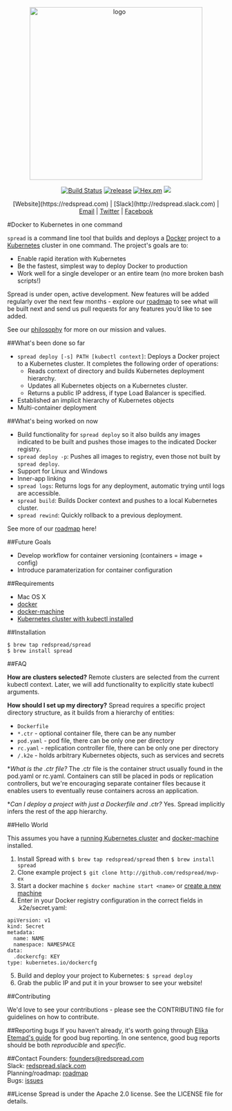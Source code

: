 <center><img src="https://redspread.com/images/logo.svg" alt="logo" width= "400"/>

[![Build Status](https://travis-ci.org/redspread/spread.svg?branch=master)](https://travis-ci.org/redspread/spread) [![release](https://img.shields.io/badge/release-v0.0.1-red.svg)]() [![Hex.pm](https://img.shields.io/hexpm/l/plug.svg)]() [![](https://godoc.org/rsprd.com/spread?status.svg)](http://godoc.org/rsprd.com/spread)</center>

<center>[Website](https://redspread.com) | [Slack](http://redspread.slack.com) | <a href="mailto:founders@redspread.com">Email</a> | <a href="http://twitter.com/redspread">Twitter</a> | <a href="http://facebook.com/GetRedspread">Facebook</a></center>

#Docker to Kubernetes in one command

`spread` is a command line tool that builds and deploys a [Docker](docker/docker) project to a [Kubernetes](kubernetes/kubernetes) cluster in one command. The project's goals are to:

* Enable rapid iteration with Kubernetes
* Be the fastest, simplest way to deploy Docker to production
* Work well for a single developer or an entire team (no more broken bash scripts!)


Spread is under open, active development. New features will be added regularly over the next few months - explore our [roadmap](./roadmap.md) to see what will be built next and send us pull requests for any features you’d like to see added.

See our [philosophy](./philosophy.md) for more on our mission and values. 

##What's been done so far
 
* `spread deploy [-s] PATH [kubectl context]`: Deploys a Docker project to a Kubernetes cluster. It completes the following order of operations:
	* Reads context of directory and builds Kubernetes deployment hierarchy.
	* Updates all Kubernetes objects on a Kubernetes cluster.
	* Returns a public IP address, if type Load Balancer is specified. 
* Established an implicit hierarchy of Kubernetes objects
* Multi-container deployment

##What's being worked on now

* Build functionality for `spread deploy` so it also builds any images indicated to be built and pushes those images to the indicated Docker registry.
* `spread deploy -p`: Pushes all images to registry, even those not built by `spread deploy`.
* Support for Linux and Windows
* Inner-app linking
* `spread logs`: Returns logs for any deployment, automatic trying until logs are accessible.
* `spread build`: Builds Docker context and pushes to a local Kubernetes cluster.
* `spread rewind`: Quickly rollback to a previous deployment.

See more of our <a href="https://github.com/redspread/spread/blob/master/roadmap.md">roadmap</a> here!

##Future Goals
* Develop workflow for container versioning (containers = image + config)
* Introduce paramaterization for container configuration

##Requirements
* Mac OS X
* <a href="https://docs.docker.com/engine/installation/">docker</a>
* <a href="https://docs.docker.com/machine/get-started/">docker-machine</a>
* <a href="https://blog.redspread.com/2016/02/04/google-container-engine-quickstart/">Kubernetes cluster with kubectl installed</a>

##Installation

`$ brew tap redspread/spread`  
`$ brew install spread`
	
##FAQ

**How are clusters selected?** Remote clusters are selected from the current kubectl context. Later, we will add functionality to explicitly state kubectl arguments. 

**How should I set up my directory?** Spread requires a specific project directory structure, as it builds from a hierarchy of entities:

* `Dockerfile`
* `*.ctr` - optional container file, there can be any number
* `pod.yaml` - pod file, there can be only one per directory
* `rc.yaml` - replication controller file, there can be only one per directory
* `/.k2e` - holds arbitrary Kubernetes objects, such as services and secrets

**What is the *.ctr file?** The .ctr file is the container struct usually found in the pod.yaml or rc.yaml. Containers can still be placed in pods or replication controllers, but we're encouraging separate container files because it enables users to eventually reuse containers across an application.

**Can I deploy a project with just a Dockerfile and *.ctr?** Yes. Spread implicitly infers the rest of the app hierarchy.

##Hello World

This assumes you have a <a href="https://blog.redspread.com/2016/02/04/google-container-engine-quickstart/">running Kubernetes cluster</a> and <a href="https://docs.docker.com/machine/get-started/">docker-machine</a> installed.

1. Install Spread with `$ brew tap redspread/spread` then `$ brew install spread` 
2. Clone example project `$ git clone http://github.com/redspread/mvp-ex`
3. Start a docker machine `$ docker machine start <name>` or <a href="https://docs.docker.com/machine/get-started/">create a new machine</a>
4. Enter in your Docker registry configuration in the correct fields in .k2e/secret.yaml:
<pre><code>apiVersion: v1
kind: Secret
metadata:
  name: NAME
  namespace: NAMESPACE
data:
  .dockercfg: KEY
type: kubernetes.io/dockercfg</code></pre>
5. Build and deploy your project to Kubernetes: `$ spread deploy`
6. Grab the public IP and put it in your browser to see your website!

##Contributing

We'd love to see your contributions - please see the CONTRIBUTING file for guidelines on how to contribute.

##Reporting bugs
If you haven't already, it's worth going through <a href="http://fantasai.inkedblade.net/style/talks/filing-good-bugs/">Elika Etemad's guide</a> for good bug reporting. In one sentence, good bug reports should be both *reproducible* and *specific*.

##Contact
Founders: <a href="mailto:founders@redspread.com">founders@redspread.com</a>   
Slack: <a href="http://redspread.slack.com">redspread.slack.com</a>  
Planning/roadmap: <a href="http://github.com/redspread/spread/roadmap.md">roadmap</a>  
Bugs: <a href="https://github.com/redspread/spread/issues">issues</a>

##License
Spread is under the Apache 2.0 license. See the LICENSE file for details.